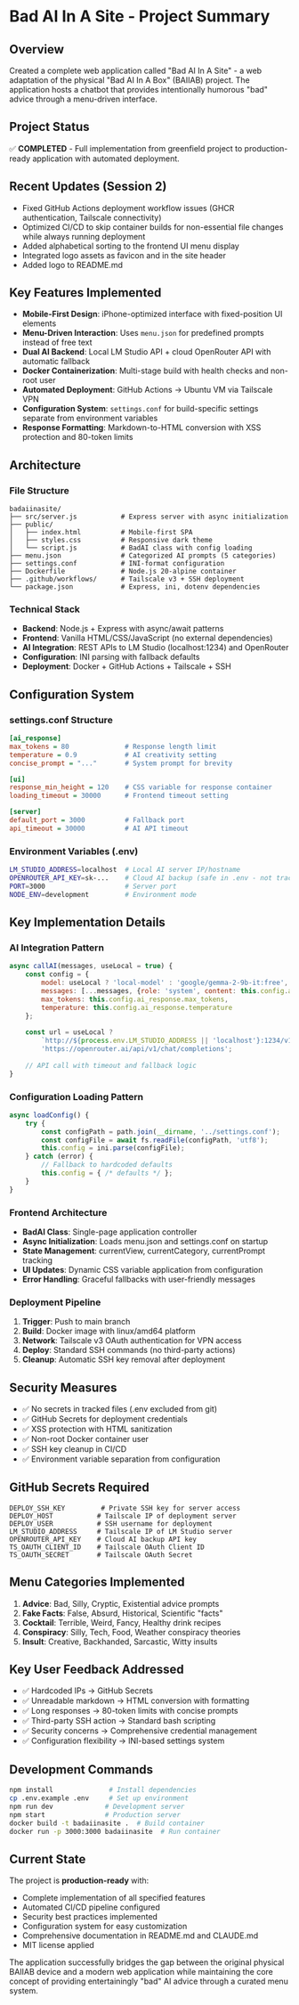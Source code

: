 # Bad AI In A Site - Project Summary

## Overview
Created a complete web application called "Bad AI In A Site" - a web adaptation of the physical "Bad AI In A Box" (BAIIAB) project. The application hosts a chatbot that provides intentionally humorous "bad" advice through a menu-driven interface.

## Project Status
✅ **COMPLETED** - Full implementation from greenfield project to production-ready application with automated deployment.

## Recent Updates (Session 2)
- Fixed GitHub Actions deployment workflow issues (GHCR authentication, Tailscale connectivity)
- Optimized CI/CD to skip container builds for non-essential file changes while always running deployment
- Added alphabetical sorting to the frontend UI menu display
- Integrated logo assets as favicon and in the site header  
- Added logo to README.md

## Key Features Implemented
- **Mobile-First Design**: iPhone-optimized interface with fixed-position UI elements
- **Menu-Driven Interaction**: Uses `menu.json` for predefined prompts instead of free text
- **Dual AI Backend**: Local LM Studio API + cloud OpenRouter API with automatic fallback
- **Docker Containerization**: Multi-stage build with health checks and non-root user
- **Automated Deployment**: GitHub Actions → Ubuntu VM via Tailscale VPN
- **Configuration System**: `settings.conf` for build-specific settings separate from environment variables
- **Response Formatting**: Markdown-to-HTML conversion with XSS protection and 80-token limits

## Architecture

### File Structure
```
badaiinasite/
├── src/server.js           # Express server with async initialization
├── public/
│   ├── index.html          # Mobile-first SPA
│   ├── styles.css          # Responsive dark theme
│   └── script.js           # BadAI class with config loading
├── menu.json               # Categorized AI prompts (5 categories)
├── settings.conf           # INI-format configuration
├── Dockerfile              # Node.js 20-alpine container
├── .github/workflows/      # Tailscale v3 + SSH deployment
└── package.json            # Express, ini, dotenv dependencies
```

### Technical Stack
- **Backend**: Node.js + Express with async/await patterns
- **Frontend**: Vanilla HTML/CSS/JavaScript (no external dependencies)
- **AI Integration**: REST APIs to LM Studio (localhost:1234) and OpenRouter
- **Configuration**: INI parsing with fallback defaults
- **Deployment**: Docker + GitHub Actions + Tailscale + SSH

## Configuration System

### settings.conf Structure
```ini
[ai_response]
max_tokens = 80              # Response length limit
temperature = 0.9            # AI creativity setting
concise_prompt = "..."       # System prompt for brevity

[ui]
response_min_height = 120    # CSS variable for response container
loading_timeout = 30000      # Frontend timeout setting

[server]
default_port = 3000          # Fallback port
api_timeout = 30000          # AI API timeout
```

### Environment Variables (.env)
```bash
LM_STUDIO_ADDRESS=localhost  # Local AI server IP/hostname
OPENROUTER_API_KEY=sk-...    # Cloud AI backup (safe in .env - not tracked)
PORT=3000                    # Server port
NODE_ENV=development         # Environment mode
```

## Key Implementation Details

### AI Integration Pattern
```javascript
async callAI(messages, useLocal = true) {
    const config = {
        model: useLocal ? 'local-model' : 'google/gemma-2-9b-it:free',
        messages: [...messages, {role: 'system', content: this.config.ai_response.concise_prompt}],
        max_tokens: this.config.ai_response.max_tokens,
        temperature: this.config.ai_response.temperature
    };
    
    const url = useLocal ? 
        `http://${process.env.LM_STUDIO_ADDRESS || 'localhost'}:1234/v1/chat/completions` :
        'https://openrouter.ai/api/v1/chat/completions';
    
    // API call with timeout and fallback logic
}
```

### Configuration Loading Pattern
```javascript
async loadConfig() {
    try {
        const configPath = path.join(__dirname, '../settings.conf');
        const configFile = await fs.readFile(configPath, 'utf8');
        this.config = ini.parse(configFile);
    } catch (error) {
        // Fallback to hardcoded defaults
        this.config = { /* defaults */ };
    }
}
```

### Frontend Architecture
- **BadAI Class**: Single-page application controller
- **Async Initialization**: Loads menu.json and settings.conf on startup
- **State Management**: currentView, currentCategory, currentPrompt tracking
- **UI Updates**: Dynamic CSS variable application from configuration
- **Error Handling**: Graceful fallbacks with user-friendly messages

### Deployment Pipeline
1. **Trigger**: Push to main branch
2. **Build**: Docker image with linux/amd64 platform
3. **Network**: Tailscale v3 OAuth authentication for VPN access
4. **Deploy**: Standard SSH commands (no third-party actions)
5. **Cleanup**: Automatic SSH key removal after deployment

## Security Measures
- ✅ No secrets in tracked files (.env excluded from git)
- ✅ GitHub Secrets for deployment credentials
- ✅ XSS protection with HTML sanitization
- ✅ Non-root Docker container user
- ✅ SSH key cleanup in CI/CD
- ✅ Environment variable separation from configuration

## GitHub Secrets Required
```
DEPLOY_SSH_KEY         # Private SSH key for server access
DEPLOY_HOST           # Tailscale IP of deployment server
DEPLOY_USER           # SSH username for deployment
LM_STUDIO_ADDRESS     # Tailscale IP of LM Studio server
OPENROUTER_API_KEY    # Cloud AI backup API key
TS_OAUTH_CLIENT_ID    # Tailscale OAuth Client ID
TS_OAUTH_SECRET       # Tailscale OAuth Secret
```

## Menu Categories Implemented
1. **Advice**: Bad, Silly, Cryptic, Existential advice prompts
2. **Fake Facts**: False, Absurd, Historical, Scientific "facts"
3. **Cocktail**: Terrible, Weird, Fancy, Healthy drink recipes
4. **Conspiracy**: Silly, Tech, Food, Weather conspiracy theories
5. **Insult**: Creative, Backhanded, Sarcastic, Witty insults

## Key User Feedback Addressed
- ✅ Hardcoded IPs → GitHub Secrets
- ✅ Unreadable markdown → HTML conversion with formatting
- ✅ Long responses → 80-token limits with concise prompts
- ✅ Third-party SSH action → Standard bash scripting
- ✅ Security concerns → Comprehensive credential management
- ✅ Configuration flexibility → INI-based settings system

## Development Commands
```bash
npm install              # Install dependencies
cp .env.example .env     # Set up environment
npm run dev             # Development server
npm start               # Production server
docker build -t badaiinasite .  # Build container
docker run -p 3000:3000 badaiinasite  # Run container
```

## Current State
The project is **production-ready** with:
- Complete implementation of all specified features
- Automated CI/CD pipeline configured
- Security best practices implemented
- Configuration system for easy customization
- Comprehensive documentation in README.md and CLAUDE.md
- MIT license applied

The application successfully bridges the gap between the original physical BAIIAB device and a modern web application while maintaining the core concept of providing entertainingly "bad" AI advice through a curated menu system.